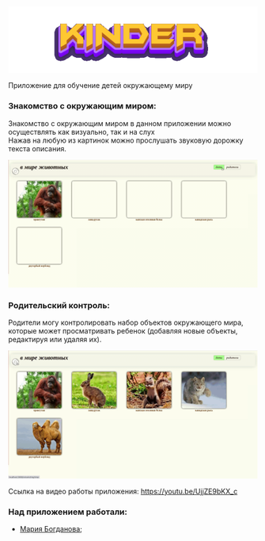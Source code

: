 ![screenshot](readme-assets/KinderTheme.gif)


Приложение для обучение детей окружающему миру <br/>

### Знакомство с окружающим миром:
Знакомство с окружающим миром в данном приложении можно осуществлять как визуально, так и на слух <br/>
Нажав на любую из картинок можно прослушать звуковую дорожку текста описания. <br/>

![screenshot](readme-assets/mainChildren.gif)

### Родительский контроль:
Родители могу контролировать набор объектов окружающего мира, которые может просматривать ребенок (добавляя новые объекты, редактируя или удаляя их).

![screenshot](readme-assets/switchEditAdd.gif)

Ссылка на видео работы приложения: https://youtu.be/UjjZE9bKX_c

### Над приложением работали:

* [Мария Богданова](https://github.com/Mariya-Bogdanova);
